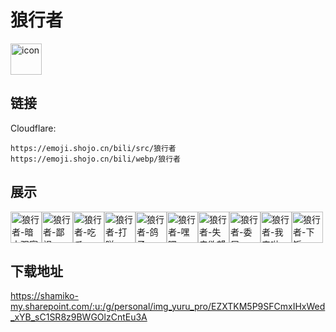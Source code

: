 # 狼行者
<img src="https://emoji.shojo.cn/bili/src/狼行者/icon.png" width="50" height="50" alt="icon">

## 链接
Cloudflare:
```
https://emoji.shojo.cn/bili/src/狼行者
https://emoji.shojo.cn/bili/webp/狼行者
```
## 展示
<img src="https://emoji.shojo.cn/bili/src/狼行者/狼行者-暗中观察.png" width="50" height="50" alt="狼行者-暗中观察"><img src="https://emoji.shojo.cn/bili/src/狼行者/狼行者-鄙视.png" width="50" height="50" alt="狼行者-鄙视"><img src="https://emoji.shojo.cn/bili/src/狼行者/狼行者-吃瓜.png" width="50" height="50" alt="狼行者-吃瓜"><img src="https://emoji.shojo.cn/bili/src/狼行者/狼行者-打咩.png" width="50" height="50" alt="狼行者-打咩"><img src="https://emoji.shojo.cn/bili/src/狼行者/狼行者-鸽子.png" width="50" height="50" alt="狼行者-鸽子"><img src="https://emoji.shojo.cn/bili/src/狼行者/狼行者-嘿嘿.png" width="50" height="50" alt="狼行者-嘿嘿"><img src="https://emoji.shojo.cn/bili/src/狼行者/狼行者-失去欲望.png" width="50" height="50" alt="狼行者-失去欲望"><img src="https://emoji.shojo.cn/bili/src/狼行者/狼行者-委屈.png" width="50" height="50" alt="狼行者-委屈"><img src="https://emoji.shojo.cn/bili/src/狼行者/狼行者-我来啦.png" width="50" height="50" alt="狼行者-我来啦"><img src="https://emoji.shojo.cn/bili/src/狼行者/狼行者-下饭.png" width="50" height="50" alt="狼行者-下饭">

## 下载地址

https://shamiko-my.sharepoint.com/:u:/g/personal/img_yuru_pro/EZXTKM5P9SFCmxIHxWed_xYB_sC1SR8z9BWGOlzCntEu3A